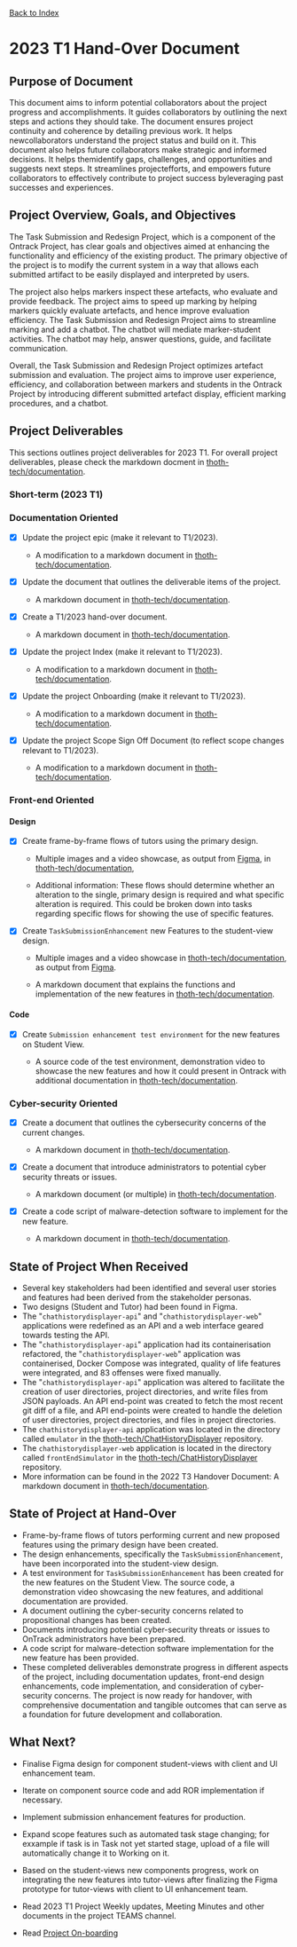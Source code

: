 [Back to Index](Index.md)

# 2023 T1 Hand-Over Document

## Purpose of Document

This document aims to inform potential collaborators about the project progress and accomplishments.
It guides collaborators by outlining the next steps and actions they should take. The document
ensures project continuity and coherence by detailing previous work. It helps newcollaborators
understand the project status and build on it. This document also helps future collaborators make
strategic and informed decisions. It helps themidentify gaps, challenges, and opportunities and
suggests next steps. It streamlines projectefforts, and empowers future collaborators to effectively
contribute to project success byleveraging past successes and experiences.

## Project Overview, Goals, and Objectives

The Task Submission and Redesign Project, which is a component of the Ontrack Project, has clear
goals and objectives aimed at enhancing the functionality and efficiency of the existing product.
The primary objective of the project is to modify the current system in a way that allows each
submitted artifact to be easily displayed and interpreted by users.

The project also helps markers inspect these artefacts, who evaluate and provide feedback. The
project aims to speed up marking by helping markers quickly evaluate artefacts, and hence improve
evaluation efficiency. The Task Submission and Redesign Project aims to streamline marking and add a
chatbot. The chatbot will mediate marker-student activities. The chatbot may help, answer questions,
guide, and facilitate communication.

Overall, the Task Submission and Redesign Project optimizes artefact submission and evaluation. The
project aims to improve user experience, efficiency, and collaboration between markers and students
in the Ontrack Project by introducing different submitted artefact display, efficient marking
procedures, and a chatbot.

## Project Deliverables

This sections outlines project deliverables for 2023 T1. For overall project deliverables, please
check the markdown docment in
[thoth-tech/documentation](https://github.com/thoth-tech/documentation/blob/main/docs/OnTrack/Task%20Submission%20%26%20Redesign/Deliverables.md).

### Short-term (2023 T1)

### Documentation Oriented

- [x] Update the project epic (make it relevant to T1/2023).

  - A modification to a markdown document in
    [thoth-tech/documentation](https://github.com/thoth-tech/documentation/tree/main/docs/OnTrack/Task%20Submission%20%26%20Redesign).

- [x] Update the document that outlines the deliverable items of the project.

  - A markdown document in
    [thoth-tech/documentation](https://github.com/thoth-tech/documentation/blob/main/docs/OnTrack/Task%20Submission%20%26%20Redesign/Deliverables.md).

- [x] Create a T1/2023 hand-over document.

  - A markdown document in
    [thoth-tech/documentation](https://github.com/thoth-tech/documentation/tree/main/docs/OnTrack/Task%20Submission%20%26%20Redesign).

- [x] Update the project Index (make it relevant to T1/2023).

  - A modification to a markdown document in
    [thoth-tech/documentation](https://github.com/thoth-tech/documentation/tree/main/docs/OnTrack/Task%20Submission%20%26%20Redesign).

- [x] Update the project Onboarding (make it relevant to T1/2023).

  - A modification to a markdown document in
    [thoth-tech/documentation](https://github.com/thoth-tech/documentation/tree/main/docs/OnTrack/Task%20Submission%20%26%20Redesign).

- [x] Update the project Scope Sign Off Document (to reflect scope changes relevant to T1/2023).

  - A modification to a markdown document in
    [thoth-tech/documentation](https://github.com/thoth-tech/documentation/tree/main/docs/OnTrack/Task%20Submission%20%26%20Redesign).

### Front-end Oriented

#### Design

- [x] Create frame-by-frame flows of tutors using the primary design.

  - Multiple images and a video showcase, as output from [Figma](https://www.figma.com/), in
    [thoth-tech/documentation](https://github.com/thoth-tech/documentation/tree/main/docs/OnTrack/Task%20Submission%20%26%20Redesign/design_images),

  - Additional information: These flows should determine whether an alteration to the single,
    primary design is required and what specific alteration is required. This could be broken down
    into tasks regarding specific flows for showing the use of specific features.

- [x] Create `TaskSubmissionEnhancement` new Features to the student-view design.

  - Multiple images and a video showcase in
    [thoth-tech/documentation](https://github.com/thoth-tech/documentation/tree/main/docs/OnTrack/Task%20Submission%20%26%20Redesign/design_images),
    as output from [Figma](https://www.figma.com/).

  - A markdown document that explains the functions and implementation of the new features in
    [thoth-tech/documentation](https://github.com/thoth-tech/documentation/tree/main/docs/OnTrack/Task%20Submission%20%26%20Redesign).

#### Code

- [x] Create `Submission enhancement test environment` for the new features on Student View.

  - A source code of the test environment, demonstration video to showcase the new features and how
    it could present in Ontrack with additional documentation in
    [thoth-tech/documentation](https://github.com/thoth-tech/documentation/tree/main/docs/OnTrack/Task%20Submission%20%26%20Redesign).

### Cyber-security Oriented

- [x] Create a document that outlines the cybersecurity concerns of the current changes.

  - A markdown document in
    [thoth-tech/documentation](https://github.com/thoth-tech/documentation/tree/main/docs/OnTrack/Task%20Submission%20%26%20Redesign).

- [x] Create a document that introduce administrators to potential cyber security threats or issues.

  - A markdown document (or multiple) in
    [thoth-tech/documentation](https://github.com/thoth-tech/documentation/tree/main/docs/OnTrack/Task%20Submission%20%26%20Redesign).

- [x] Create a code script of malware-detection software to implement for the new feature.

  - A markdown document in
    [thoth-tech/documentation](https://github.com/thoth-tech/documentation/tree/main/docs/OnTrack/Task%20Submission%20%26%20Redesign).

## State of Project When Received

- Several key stakeholders had been identified and several user stories and features had been
  derived from the stakeholder personas.
- Two designs (Student and Tutor) had been found in Figma.
- The "`chathistorydisplayer-api`" and "`chathistorydisplayer-web`" applications were redefined as
  an API and a web interface geared towards testing the API.
- The "`chathistorydisplayer-api`" application had its containerisation refactored, the
  "`chathistorydisplayer-web`" application was containerised, Docker Compose was integrated, quality
  of life features were integrated, and 83 offenses were fixed manually.
- The "`chathistorydisplayer-api`" application was altered to facilitate the creation of user
  directories, project directories, and write files from JSON payloads. An API end-point was created
  to fetch the most recent git diff of a file, and API end-points were created to handle the
  deletion of user directories, project directories, and files in project directories.
- The `chathistorydisplayer-api` application was located in the directory called `emulator` in the
  [thoth-tech/ChatHistoryDisplayer](https://github.com/thoth-tech/ChatHistoryDisplayer) repository.
- The `chathistorydisplayer-web` application is located in the directory called `frontEndSimulator`
  in the [thoth-tech/ChatHistoryDisplayer](https://github.com/thoth-tech/ChatHistoryDisplayer)
  repository.
- More information can be found in the 2022 T3 Handover Document: A markdown document in
  [thoth-tech/documentation](https://github.com/thoth-tech/documentation/tree/main/docs/OnTrack/Task%20Submission%20%26%20Redesign).

## State of Project at Hand-Over

- Frame-by-frame flows of tutors performing current and new proposed features using the primary
  design have been created.
- The design enhancements, specifically the `TaskSubmissionEnhancement`, have been incorporated into
  the student-view design.
- A test environment for `TaskSubmissionEnhancement` has been created for the new features on the
  Student View. The source code, a demonstration video showcasing the new features, and additional
  documentation are provided.
- A document outlining the cyber-security concerns related to propositional changes has been
  created.
- Documents introducing potential cyber-security threats or issues to OnTrack administrators have
  been prepared.
- A code script for malware-detection software implementation for the new feature has been provided.
- These completed deliverables demonstrate progress in different aspects of the project, including
  documentation updates, front-end design enhancements, code implementation, and consideration of
  cyber-security concerns. The project is now ready for handover, with comprehensive documentation
  and tangible outcomes that can serve as a foundation for future development and collaboration.

## What Next?

- Finalise Figma design for component student-views with client and UI enhancement team.
- Iterate on component source code and add ROR implementation if necessary.
- Implement submission enhancement features for production.
- Expand scope features such as automated task stage changing; for exxample if task is in Task not
  yet started stage, upload of a file will automatically change it to Working on it.
- Based on the student-views new components progress, work on integrating the new features into
  tutor-views after finalizing the Figma prototype for tutor-views with client to UI enhancement
  team.
- Read 2023 T1 Project Weekly updates, Meeting Minutes and other documents in the project TEAMS
  channel.

- Read [Project On-boarding](project_on_boarding.md)
